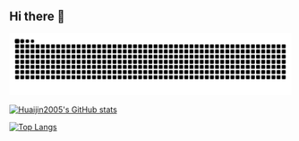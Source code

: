## Hi there 👋

![dark_snake](https://raw.githubusercontent.com/Huaijin2005/Huaijin2005/output/github-contribution-grid-snake-dark.svg)

<!-- ![light_snake](https://raw.githubusercontent.com/Huaijin2005/Huaijin2005/output/github-contribution-grid-snake.svg) -->

[![Huaijin2005's GitHub stats](https://github-readme-stats.vercel.app/api?username=Huaijin2005&count_private=true&show_icons=true&theme=github_dark_dimmed)](https://github.com/anuraghazra/github-readme-stats)

[![Top Langs](https://github-readme-stats.vercel.app/api/top-langs/?username=Huaijin2005&layout=compact)](https://github.com/anuraghazra/github-readme-stats)

<!--
**Huaijin2005/Huaijin2005** is a ✨ _special_ ✨ repository because its `README.md` (this file) appears on your GitHub profile.

Here are some ideas to get you started:

- 🔭 I’m currently working on ...
- 🌱 I’m currently learning ...
- 👯 I’m looking to collaborate on ...
- 🤔 I’m looking for help with ...
- 💬 Ask me about ...
- 📫 How to reach me: ...
- 😄 Pronouns: ...
- ⚡ Fun fact: ...
-->
